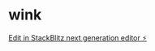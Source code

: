 # wink

[Edit in StackBlitz next generation editor ⚡️](https://stackblitz.com/~/github.com/seanivore/wink)
